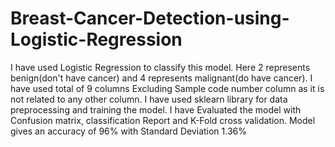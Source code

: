 # Breast-Cancer-Detection-using-Logistic-Regression
I have used Logistic Regression to classify this model. Here 2 represents benign(don't have cancer) and 4 represents malignant(do have cancer).
I have used total of 9 columns Excluding Sample code number column as it is not related to any other column.
I have used sklearn library for data preprocessing and training the model.
I have Evaluated the model with Confusion matrix, classification Report and K-Fold cross validation.
Model gives an accuracy of 96% with Standard Deviation 1.36%
